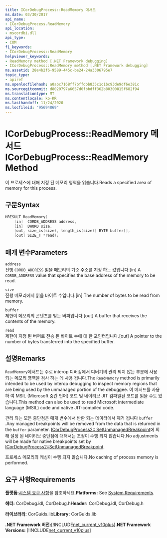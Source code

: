 ```yaml
---
title: ICorDebugProcess::ReadMemory 메서드
ms.date: 03/30/2017
api_name:
- ICorDebugProcess.ReadMemory
api_location:
- mscordbi.dll
api_type:
- COM
f1_keywords:
- ICorDebugProcess::ReadMemory
helpviewer_keywords:
- ReadMemory method [.NET Framework debugging]
- ICorDebugProcess::ReadMemory method [.NET Framework debugging]
ms.assetid: 28e4b2f6-9589-445c-be24-24a3306795e7
topic_type:
- apiref
ms.openlocfilehash: a0abc7168ff7bffdbb835c1c1bc93de9df6e381c
ms.sourcegitcommit: d8020797a6657d0fbbdff362b80300815f682f94
ms.translationtype: MT
ms.contentlocale: ko-KR
ms.lasthandoff: 11/24/2020
ms.locfileid: "95694869"
---
```

# <a name="icordebugprocessreadmemory-method"></a><span data-ttu-id="25a57-102">ICorDebugProcess::ReadMemory 메서드</span><span class="sxs-lookup"><span data-stu-id="25a57-102">ICorDebugProcess::ReadMemory Method</span></span>

<span data-ttu-id="25a57-103">이 프로세스에 대해 지정 된 메모리 영역을 읽습니다.</span><span class="sxs-lookup"><span data-stu-id="25a57-103">Reads a specified area of memory for this process.</span></span>  
  
## <a name="syntax"></a><span data-ttu-id="25a57-104">구문</span><span class="sxs-lookup"><span data-stu-id="25a57-104">Syntax</span></span>  
  
```cpp  
HRESULT ReadMemory(  
    [in]  CORDB_ADDRESS address,
    [in]  DWORD size,  
    [out, size_is(size), length_is(size)] BYTE buffer[],  
    [out] SIZE_T *read);  
```  
  
## <a name="parameters"></a><span data-ttu-id="25a57-105">매개 변수</span><span class="sxs-lookup"><span data-stu-id="25a57-105">Parameters</span></span>  

 `address`  
 <span data-ttu-id="25a57-106">진행 `CORDB_ADDRESS` 읽을 메모리의 기준 주소를 지정 하는 값입니다.</span><span class="sxs-lookup"><span data-stu-id="25a57-106">[in] A `CORDB_ADDRESS` value that specifies the base address of the memory to be read.</span></span>  
  
 `size`  
 <span data-ttu-id="25a57-107">진행 메모리에서 읽을 바이트 수입니다.</span><span class="sxs-lookup"><span data-stu-id="25a57-107">[in] The number of bytes to be read from memory.</span></span>  
  
 `buffer`  
 <span data-ttu-id="25a57-108">제한이 메모리의 콘텐츠를 받는 버퍼입니다.</span><span class="sxs-lookup"><span data-stu-id="25a57-108">[out] A buffer that receives the contents of the memory.</span></span>  
  
 `read`  
 <span data-ttu-id="25a57-109">제한이 지정 된 버퍼로 전송 된 바이트 수에 대 한 포인터입니다.</span><span class="sxs-lookup"><span data-stu-id="25a57-109">[out] A pointer to the number of bytes transferred into the specified buffer.</span></span>  
  
## <a name="remarks"></a><span data-ttu-id="25a57-110">설명</span><span class="sxs-lookup"><span data-stu-id="25a57-110">Remarks</span></span>  

 <span data-ttu-id="25a57-111">`ReadMemory`메서드는 주로 interop 디버깅에서 디버기의 관리 되지 않는 부분에 사용 되는 메모리 영역을 검사 하는 데 사용 됩니다.</span><span class="sxs-lookup"><span data-stu-id="25a57-111">The `ReadMemory` method is primarily intended to be used by interop debugging to inspect memory regions that are being used by the unmanaged portion of the debuggee.</span></span> <span data-ttu-id="25a57-112">이 메서드를 사용 하 여 MSIL (Microsoft 중간 언어) 코드 및 네이티브 JIT 컴파일된 코드를 읽을 수도 있습니다.</span><span class="sxs-lookup"><span data-stu-id="25a57-112">This method can also be used to read Microsoft intermediate language (MSIL) code and native JIT-compiled code.</span></span>  
  
 <span data-ttu-id="25a57-113">관리 되는 모든 중단점은 매개 변수에서 반환 되는 데이터에서 제거 됩니다 `buffer` .</span><span class="sxs-lookup"><span data-stu-id="25a57-113">Any managed breakpoints will be removed from the data that is returned in the `buffer` parameter.</span></span> <span data-ttu-id="25a57-114">[ICorDebugProcess2:: SetUnmanagedBreakpoint](icordebugprocess2-setunmanagedbreakpoint-method.md)에 의해 설정 된 네이티브 중단점에 대해서는 조정이 수행 되지 않습니다.</span><span class="sxs-lookup"><span data-stu-id="25a57-114">No adjustments will be made for native breakpoints set by [ICorDebugProcess2::SetUnmanagedBreakpoint](icordebugprocess2-setunmanagedbreakpoint-method.md).</span></span>  
  
 <span data-ttu-id="25a57-115">프로세스 메모리의 캐싱이 수행 되지 않습니다.</span><span class="sxs-lookup"><span data-stu-id="25a57-115">No caching of process memory is performed.</span></span>  
  
## <a name="requirements"></a><span data-ttu-id="25a57-116">요구 사항</span><span class="sxs-lookup"><span data-stu-id="25a57-116">Requirements</span></span>  

 <span data-ttu-id="25a57-117">**플랫폼:**[시스템 요구 사항](../../get-started/system-requirements.md)을 참조하세요.</span><span class="sxs-lookup"><span data-stu-id="25a57-117">**Platforms:** See [System Requirements](../../get-started/system-requirements.md).</span></span>  
  
 <span data-ttu-id="25a57-118">**헤더:** CorDebug.idl, CorDebug.h</span><span class="sxs-lookup"><span data-stu-id="25a57-118">**Header:** CorDebug.idl, CorDebug.h</span></span>  
  
 <span data-ttu-id="25a57-119">**라이브러리:** CorGuids.lib</span><span class="sxs-lookup"><span data-stu-id="25a57-119">**Library:** CorGuids.lib</span></span>  
  
 <span data-ttu-id="25a57-120">**.NET Framework 버전:**[!INCLUDE[net_current_v10plus](../../../../includes/net-current-v10plus-md.md)]</span><span class="sxs-lookup"><span data-stu-id="25a57-120">**.NET Framework Versions:** [!INCLUDE[net_current_v10plus](../../../../includes/net-current-v10plus-md.md)]</span></span>
